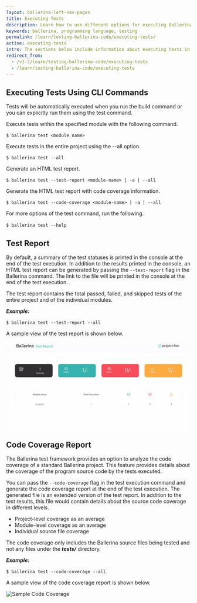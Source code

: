 ```yaml
---
layout: ballerina-left-nav-pages
title: Executing Tests
description: Learn how to use different options for executing Ballerina tests.
keywords: ballerina, programming language, testing
permalink: /learn/testing-ballerina-code/executing-tests/
active: executing-tests
intro: The sections below include information about executing tests in Ballerina.
redirect_from:
  - /v1-2/learn/testing-ballerina-code/executing-tests
  - /learn/testing-ballerina-code/executing-tests
---
```


## Executing Tests Using CLI Commands

Tests will be automatically executed when you run the build command or you can explicitly run them using the test command. 

Execute tests within the specified module with the following command.

```
$ ballerina test <module_name>
```

Execute tests in the entire project using the --all option.

```
$ ballerina test --all
```

Generate an HTML test report.

```
$ ballerina test --test-report <module-name> | -a | --all
```

Generate the HTML test report with code coverage information.

```
$ ballerina test --code-coverage <module-name> | -a | --all
```

For more options of the test command, run the following.

`$ ballerina test --help` 


## Test Report

By default, a summary of the test statuses is printed in the console at the end of the test execution. In addition to the results printed in the console, an HTML test report can be generated by passing the `--test-report` flag in the Ballerina command. The link to the file will be printed in the console at the end of the test execution.

The test report contains the total passed, failed, and skipped tests of the entire project and of the individual modules.

***Example:***

```
$ ballerina test --test-report --all
```

A sample view of the test report is shown below.

![Sample Test Report](/learn/images/test-report.gif)

## Code Coverage Report

The Ballerina test framework provides an option to analyze the code coverage of a standard Ballerina project. This feature provides details about the coverage of the program source code by the tests executed. 

You can pass the `--code-coverage`  flag in the test execution command and generate the code coverage report  at the end of the test execution. The generated file is an extended version of the test report. In addition to the test results, this file would contain details about the source code coverage in different levels.

*   Project-level coverage as an average
*   Module-level coverage as an average
*   Individual source file coverage

The code coverage only includes the Ballerina source files being tested and not any files under the **_tests/_** directory.

***Example:***

```
$ ballerina test --code-coverage --all
```

A sample view of the code coverage report is shown below.

![Sample Code Coverage](/learn/images/code-cov.gif)
